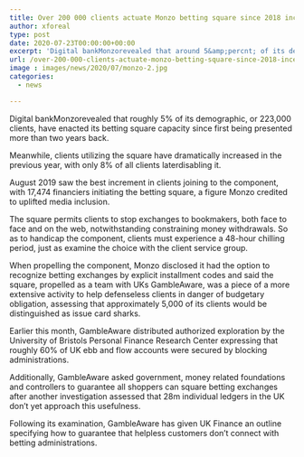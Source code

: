 ```yaml
---
title: Over 200 000 clients actuate Monzo betting square since 2018 inception
author: xforeal 
type: post
date: 2020-07-23T00:00:00+00:00
excerpt: 'Digital bankMonzorevealed that around 5&amp;percnt; of its demographic, or 223,000 clients, have actuated its betting square capacity since first being presented more than two years ago '
url: /over-200-000-clients-actuate-monzo-betting-square-since-2018-inception/
image : images/news/2020/07/monzo-2.jpg
categories:
  - news

---
```

Digital bankMonzorevealed that roughly 5&percnt; of its demographic, or 223,000 clients, have enacted its betting square capacity since first being presented more than two years back. 

Meanwhile, clients utilizing the square have dramatically increased in the previous year, with only 8&percnt; of all clients laterdisabling it. 

August 2019 saw the best increment in clients joining to the component, with 17,474 financiers initiating the betting square, a figure Monzo credited to uplifted media inclusion. 

The square permits clients to stop exchanges to bookmakers, both face to face and on the web, notwithstanding constraining money withdrawals. So as to handicap the component, clients must experience a 48-hour chilling period, just as examine the choice with the client service group. 

When propelling the component, Monzo disclosed it had the option to recognize betting exchanges by explicit installment codes and said the square, propelled as a team with UKs GambleAware, was a piece of a more extensive activity to help defenseless clients in danger of budgetary obligation, assessing that approximately 5,000 of its clients would be distinguished as issue card sharks. 

Earlier this month, GambleAware distributed authorized exploration by the University of Bristols Personal Finance Research Center expressing that roughly 60&percnt; of UK ebb and flow accounts were secured by blocking administrations. 

Additionally, GambleAware asked government, money related foundations and controllers to guarantee all shoppers can square betting exchanges after another investigation assessed that 28m individual ledgers in the UK don&#8217;t yet approach this usefulness. 

Following its examination, GambleAware has given UK Finance an outline specifying how to guarantee that helpless customers don&#8217;t connect with betting administrations.